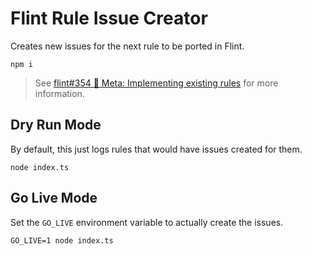# Flint Rule Issue Creator

Creates new issues for the next rule to be ported in Flint.

```shell
npm i
```

> See [flint#354 📌 Meta: Implementing existing rules](https://github.com/JoshuaKGoldberg/flint/issues/354) for more information.

## Dry Run Mode

By default, this just logs rules that would have issues created for them.

```shell
node index.ts
```

## Go Live Mode

Set the `GO_LIVE` environment variable to actually create the issues.

```shell
GO_LIVE=1 node index.ts
```
